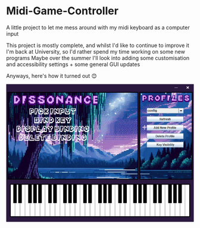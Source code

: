 # Midi-Game-Controller
A little project to let me mess around with my midi keyboard as a computer input

This project is mostly complete, and whilst I'd like to continue to improve it I'm back at University, so I'd rather spend my time working on some new programs
Maybe over the summer I'll look into adding some customisation and accessibility settings + some general GUI updates

Anyways, here's how it turned out 😊

![Alt text](Data/Images/example.png)
